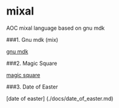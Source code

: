 # mixal
AOC mixal language based on gnu mdk


###1.  Gnu mdk (mix)

[gnu mdk](https://www.gnu.org/software/mdk/manual/html_node/index.html#)

###2. Magic Square 

[magic square](./docs/magic_square.md)

###3. Date of Easter

[date of easter] (./docs/date_of_easter.md)